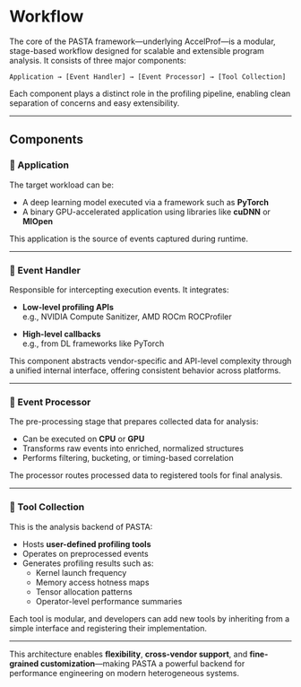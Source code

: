 # Workflow

The core of the PASTA framework—underlying AccelProf—is a modular, stage-based workflow designed for scalable and extensible program analysis. It consists of three major components:

```
Application → [Event Handler] → [Event Processor] → [Tool Collection]
```

Each component plays a distinct role in the profiling pipeline, enabling clean separation of concerns and easy extensibility.

---

## Components

### 🔹 Application

The target workload can be:

- A deep learning model executed via a framework such as **PyTorch**
- A binary GPU-accelerated application using libraries like **cuDNN** or **MIOpen**

This application is the source of events captured during runtime.

---

### 🔹 Event Handler

Responsible for intercepting execution events. It integrates:

- **Low-level profiling APIs**  
  e.g., NVIDIA Compute Sanitizer, AMD ROCm ROCProfiler

- **High-level callbacks**  
  e.g., from DL frameworks like PyTorch

This component abstracts vendor-specific and API-level complexity through a unified internal interface, offering consistent behavior across platforms.

---

### 🔹 Event Processor

The pre-processing stage that prepares collected data for analysis:

- Can be executed on **CPU** or **GPU**
- Transforms raw events into enriched, normalized structures
- Performs filtering, bucketing, or timing-based correlation

The processor routes processed data to registered tools for final analysis.

---

### 🔹 Tool Collection

This is the analysis backend of PASTA:

- Hosts **user-defined profiling tools**
- Operates on preprocessed events
- Generates profiling results such as:
  - Kernel launch frequency
  - Memory access hotness maps
  - Tensor allocation patterns
  - Operator-level performance summaries

Each tool is modular, and developers can add new tools by inheriting from a simple interface and registering their implementation.

---

This architecture enables **flexibility**, **cross-vendor support**, and **fine-grained customization**—making PASTA a powerful backend for performance engineering on modern heterogeneous systems.